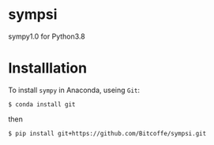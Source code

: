 # sympsi
sympy1.0 for Python3.8
# Installlation
To install `sympy` in Anaconda, useing `Git`:

    $ conda install git
then

    $ pip install git+https://github.com/Bitcoffe/sympsi.git
